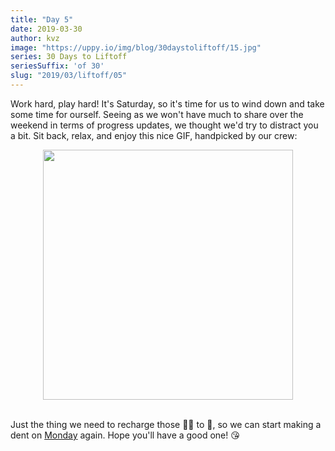 ```yaml
---
title: "Day 5"
date: 2019-03-30
author: kvz
image: "https://uppy.io/img/blog/30daystoliftoff/15.jpg"
series: 30 Days to Liftoff
seriesSuffix: 'of 30'
slug: "2019/03/liftoff/05"
---
```


Work hard, play hard! It's Saturday, so it's time for us to wind down and take some time for ourself. Seeing as we won't have much to share over the weekend in terms of progress updates, we thought we'd try to distract you a bit. Sit back, relax, and enjoy this nice GIF, handpicked by our crew:

<!--truncate-->

<center><img width="400" src="https://media.giphy.com/media/TL4d81cXH4THa/giphy.gif" /><br/><br/></center>

Just the thing we need to recharge those :battery::battery: to :100:, so we can start making a dent on [Monday](/blog/2019/04/liftoff-07/) again. Hope you'll have a good one! :kissing_heart: 
